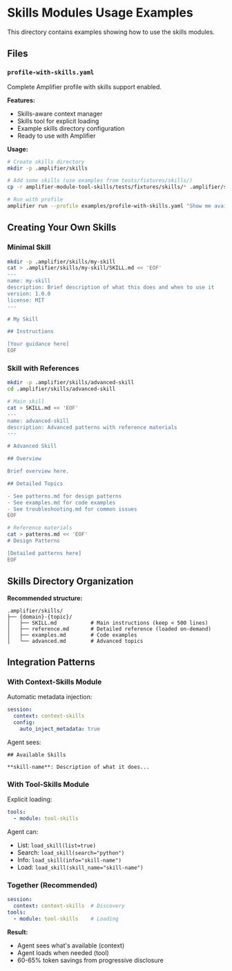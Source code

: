 # Skills Modules Usage Examples

This directory contains examples showing how to use the skills modules.

## Files

### `profile-with-skills.yaml`

Complete Amplifier profile with skills support enabled.

**Features:**
- Skills-aware context manager
- Skills tool for explicit loading
- Example skills directory configuration
- Ready to use with Amplifier

**Usage:**

```bash
# Create skills directory
mkdir -p .amplifier/skills

# Add some skills (use examples from tests/fixtures/skills/)
cp -r amplifier-module-tool-skills/tests/fixtures/skills/* .amplifier/skills/

# Run with profile
amplifier run --profile examples/profile-with-skills.yaml "Show me available skills"
```

## Creating Your Own Skills

### Minimal Skill

```bash
mkdir -p .amplifier/skills/my-skill
cat > .amplifier/skills/my-skill/SKILL.md << 'EOF'
---
name: my-skill
description: Brief description of what this does and when to use it
version: 1.0.0
license: MIT
---

# My Skill

## Instructions

[Your guidance here]
EOF
```

### Skill with References

```bash
mkdir -p .amplifier/skills/advanced-skill
cd .amplifier/skills/advanced-skill

# Main skill
cat > SKILL.md << 'EOF'
---
name: advanced-skill
description: Advanced patterns with reference materials
---

# Advanced Skill

## Overview

Brief overview here.

## Detailed Topics

- See patterns.md for design patterns
- See examples.md for code examples
- See troubleshooting.md for common issues
EOF

# Reference materials
cat > patterns.md << 'EOF'
# Design Patterns

[Detailed patterns here]
EOF
```

## Skills Directory Organization

**Recommended structure:**

```
.amplifier/skills/
├── {domain}-{topic}/
│   ├── SKILL.md           # Main instructions (keep < 500 lines)
│   ├── reference.md       # Detailed reference (loaded on-demand)
│   ├── examples.md        # Code examples
│   └── advanced.md        # Advanced topics
```

## Integration Patterns

### With Context-Skills Module

Automatic metadata injection:

```yaml
session:
  context: context-skills
  config:
    auto_inject_metadata: true
```

Agent sees:
```
## Available Skills

**skill-name**: Description of what it does...
```

### With Tool-Skills Module

Explicit loading:

```yaml
tools:
  - module: tool-skills
```

Agent can:
- List: `load_skill(list=true)`
- Search: `load_skill(search="python")`
- Info: `load_skill(info="skill-name")`
- Load: `load_skill(skill_name="skill-name")`

### Together (Recommended)

```yaml
session:
  context: context-skills  # Discovery
tools:
  - module: tool-skills    # Loading
```

**Result:**
- Agent sees what's available (context)
- Agent loads when needed (tool)
- 60-65% token savings from progressive disclosure
